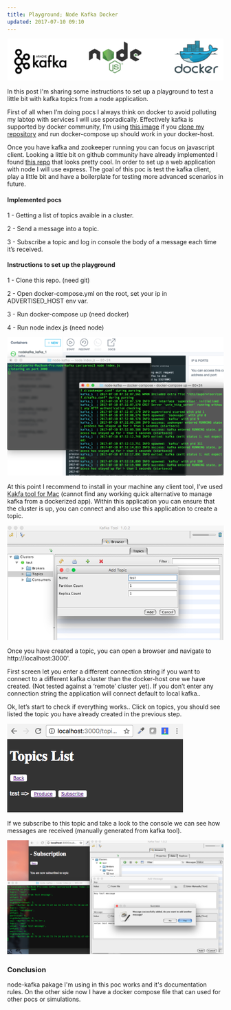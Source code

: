 ```yaml
---
title: Playground; Node Kafka Docker 
updated: 2017-07-10 09:10
---
```



<img src='../assets/keepcoding_docker_kafka_node_playground.png' />
<p>
In this post I'm sharing some instructions to set up a playground to test a little bit with kafka topics from a node application. 
</p>
<p>
First of all when I’m doing pocs I always think on docker to avoid polluting my labtop with services I will use sporadically. Effectively kafka is supported by docker community, I’m using <a href='https://hub.docker.com/r/spotify/kafka/'>this image</a> if you <a href=''>clone my repository</a> and run docker-compose up should work in your docker-host.
</p>
<p>
Once you have kafka and zookeeper running you can focus on javascript client. Looking a little bit on github community have already implemented I found <a href='https://www.npmjs.com/package/kafka-node'>this repo</a> that looks pretty cool. In order to set up a web application with node I will use express. The goal of this poc is test the kafka client, play a little bit and have a boilerplate for testing more advanced scenarios in future.
</p>
<h4>Implemented pocs</h4>

1 -	Getting a list of topics avaible in a cluster. 

2 -	Send a message into a topic. 

3 -	Subscribe a topic and log in console the body of a message each time it’s received. 

<h4>Instructions to set up the playground</h4>

1 -	Clone this repo. (need git)

2 -	Open docker-compose.yml on the root, set your ip in ADVERTISED_HOST env var. 

3 -	Run docker-compose up (need docker)

4 -	Run node index.js (need node)

<img src='../assets/Kafka_Node_Docker_KeepCoding.png' />

At this point I recommend to install in your machine any client tool, I’ve used <a href='http://www.kafkatool.com/download.html' >Kakfa tool for Mac</a> (cannot find any working quick alternative to manage kafka from a dockerized app). 
Within this application you can ensure that the cluster is up, you can connect and also use this application to create a topic. 

<img src='../assets/KeepCoding_Docker_Node_Kafka.png' />

Once you have created a topic, you can open a browser and navigate to http://localhost:3000'. 

First screen let you enter a different connection string if you want to connect to a different kafka cluster than the docker-host one  we have created. (Not tested against a ‘remote’ cluster yet). If you don’t enter any connection string the application will connect default to local kafka.. 

Ok, let’s start to check if everything works.. Click on topics, you should see listed the topic you have already created in the previous step. 

<img src='../assets/Keepcoding_Docker_Kafka_Screen.png' />

If we subscribe to this topic and take a look to the console we can see how messages are received (manually generated from kafka tool).

<img src='../assets/KeepCoding_Kafka_Node_Express_Docker.png' />

### Conclusion 

node-kafka pakage I'm using in this poc works and it's documentation rules. On the other side now I have a docker compose file that can used for other pocs or simulations.

